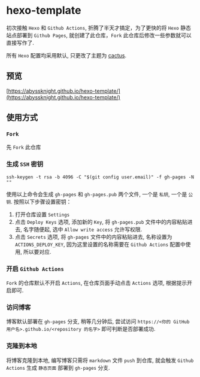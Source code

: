# hexo-template

初次接触 `Hexo` 和 `Github Actions`, 折腾了半天才搞定，为了更快的将 `Hexo` 静态站点部署到 `Github Pages`, 就创建了此仓库，`Fork` 此仓库后修改一些参数就可以直接写作了.

所有 `Hexo` 配置均采用默认, 只更改了主题为 [cactus](https://github.com/probberechts/hexo-theme-cactus).

## 预览

[https://abyssknight.github.io/hexo-template/](https://abyssknight.github.io/hexo-template/)

## 使用方式

### `Fork`

先 `Fork` 此仓库

### 生成 `SSH` 密钥

```
ssh-keygen -t rsa -b 4096 -C "$(git config user.email)" -f gh-pages -N ""
```

使用以上命令会生成 `gh-pages` 和 `gh-pages.pub` 两个文件, 一个是 `私钥`, 一个是 `公钥`. 按照以下步骤设置密钥：

1. 打开仓库设置 `Settings`
2. 点击 `Deploy Keys` 选项, 添加新的 `Key`, 将 `gh-pages.pub` 文件中的内容粘贴进去, 名字随便起, 选中 `Allow write access` 允许写权限.
3. 点击 `Secrets` 选项, 将 `gh-pages` 文件中的内容粘贴进去, 名称设置为 `ACTIONS_DEPLOY_KEY`, 因为这里设置的名称需要在 `Github Actions` 配置中使用, 所以要对应.

### 开启 `Github Actions`

`Fork` 的仓库默认不开启 `Actions`, 在仓库页面手动点击 `Actions` 选项, 根据提示开启即可.

### 访问博客

博客默认部署在 `gh-pages` 分支, 稍等几分钟后, 尝试访问 `https://<你的 GitHub 用户名>.github.io/<repository 的名字>` 即可判断是否部署成功.

### 克隆到本地

将博客克隆到本地, 编写博客只需将 `markdown` 文件 `push` 到仓库, 就会触发 `Github Actions` 生成 `静态页面` 部署到 `gh-pages` 分支.
